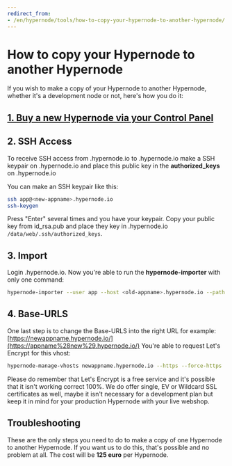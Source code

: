 ```yaml
---
redirect_from:
- /en/hypernode/tools/how-to-copy-your-hypernode-to-another-hypernode/
---
```


<!-- source: https://support.hypernode.com/en/hypernode/tools/how-to-copy-your-hypernode-to-another-hypernode/ -->

# How to copy your Hypernode to another Hypernode

If you wish to make a copy of your Hypernode to another Hypernode, whether it's a development node or not, here's how you do it:

## [1. Buy a new Hypernode via your Control Panel](https://my.hypernode.com/)

## 2. SSH Access

To receive SSH access from <new-appname>.hypernode.io to <old-appname>.hypernode.io make a SSH keypair on <new-appname>.hypernode.io and place this public key in the **authorized_keys** on <old-appname>.hypernode.io

You can make an SSH keypair like this:

```bash
ssh app@<new-appname>.hypernode.io
ssh-keygen
```

Press "Enter" several times and you have your keypair. Copy your public key from id_rsa.pub and place they key in <old-appname>.hypernode.io `/data/web/.ssh/authorized_keys`.

## 3. Import

Login <new-appname>.hypernode.io. Now you're able to run the **hypernode-importer** with only one command:

```bash
hypernode-importer --user app --host <old-appname>.hypernode.io --path /data/web/magento2  # (please check the right path to the Magento 2 folder)
```

## 4. Base-URLS

One last step is to change the Base-URLS into the right URL for example: [https://newappname.hypernode.io/](https://appname%28new%29.hypernode.io/)
You're able to request Let's Encrypt for this vhost:

```bash
hypernode-manage-vhosts newappname.hypernode.io --https --force-https
```

Please do remember that Let's Encrypt is a free service and it's possible that it isn't working correct 100%. We do offer single, EV or Wildcard SSL certificates as well, maybe it isn't necessary for a development plan but keep it in mind for your production Hypernode with your live webshop.

## Troubleshooting

These are the only steps you need to do to make a copy of one Hypernode to another Hypernode. If you want us to do this, that's possible and no problem at all. The cost will be **125 euro** per Hypernode.
